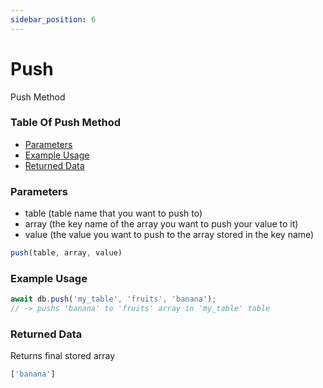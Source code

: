 ```yaml
---
sidebar_position: 6
---
```


# Push

Push Method

### Table Of Push Method

- [Parameters](#parameters)
- [Example Usage](#example-usage)
- [Returned Data](#returned-data)

### Parameters
- table (table name that you want to push to)
- array (the key name of the array you want to push your value to it)
- value (the value you want to push to the array stored in the key name)
```js
push(table, array, value)
```

### Example Usage
```js
await db.push('my_table', 'fruits', 'banana');
// -> pushs 'banana' to 'fruits' array in 'my_table' table
```

### Returned Data
Returns final stored array
```js
['banana']
```